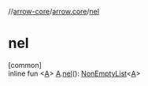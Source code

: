 //[arrow-core](../../index.md)/[arrow.core](index.md)/[nel](nel.md)

# nel

[common]\
inline fun &lt;[A](nel.md)&gt; [A](nel.md).[nel](nel.md)(): [NonEmptyList](-non-empty-list/index.md)&lt;[A](nel.md)&gt;
